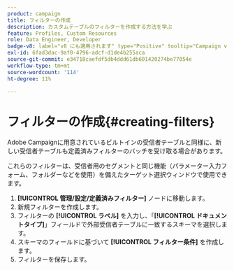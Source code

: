 ```yaml
---
product: campaign
title: フィルターの作成
description: カスタムテーブルのフィルターを作成する方法を学ぶ
feature: Profiles, Custom Resources
role: Data Engineer, Developer
badge-v8: label="v8 にも適用されます" type="Positive" tooltip="Campaign v8 にも適用されます"
exl-id: 6fad3dac-9af0-4796-adcf-d1de4b255aca
source-git-commit: e34718caefdf5db4ddd61db601420274be77054e
workflow-type: tm+mt
source-wordcount: '114'
ht-degree: 11%

---
```


# フィルターの作成{#creating-filters}

Adobe Campaignに用意されているビルトインの受信者テーブルと同様に、新しい受信者テーブルも定義済みフィルターのバッチを受け取る場合があります。

これらのフィルターは、受信者用のセグメントと同じ機能（パラメーター入力フォーム、フォルダーなどを使用）を備えたターゲット選択ウィンドウで使用できます。

1. **[!UICONTROL 管理/設定/定義済みフィルター]** ノードに移動します。
1. 新規フィルターを作成します。
1. フィルターの **[!UICONTROL ラベル]** を入力し、「**[!UICONTROL ドキュメントタイプ]**」フィールドで外部受信者テーブルに一致するスキーマを選択します。
1. スキーマのフィールドに基づいて **[!UICONTROL フィルター条件]** を作成します。
1. フィルターを保存します。
